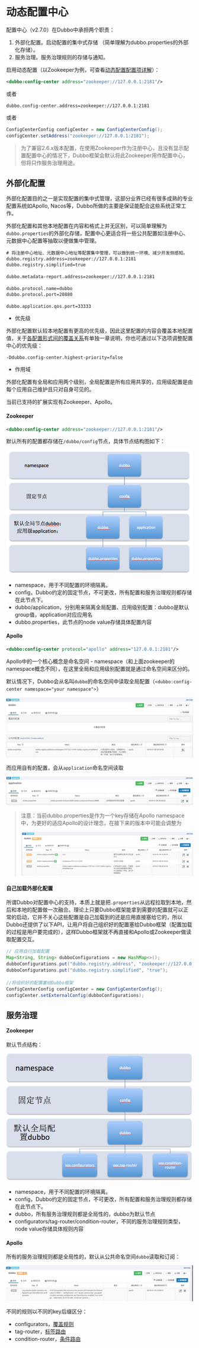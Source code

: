 # 动态配置中心

配置中心（v2.7.0）在Dubbo中承担两个职责：

1. 外部化配置。启动配置的集中式存储 （简单理解为dubbo.properties的外部化存储）。
2. 服务治理。服务治理规则的存储与通知。



启用动态配置（以Zookeeper为例，可查看[动态配置配置项详解](../references/xml/dubbo-config-center.md)）：

```xml
<dubbo:config-center address="zookeeper://127.0.0.1:2181"/>
```

或者

```properties
dubbo.config-center.address=zookeeper://127.0.0.1:2181
```

或者

```java
ConfigCenterConfig configCenter = new ConfigCenterConfig();
configCenter.setAddress("zookeeper://127.0.0.1:2181");
```

> 为了兼容2.6.x版本配置，在使用Zookeeper作为注册中心，且没有显示配置配置中心的情况下，Dubbo框架会默认将此Zookeeper用作配置中心，但将只作服务治理用途。


## 外部化配置

外部化配置目的之一是实现配置的集中式管理，这部分业界已经有很多成熟的专业配置系统如Apollo, Nacos等，Dubbo所做的主要是保证能配合这些系统正常工作。

外部化配置和其他本地配置在内容和格式上并无区别，可以简单理解为`dubbo.properties`的外部化存储，配置中心更适合将一些公共配置如注册中心、元数据中心配置等抽取以便做集中管理。

```properties
# 将注册中心地址、元数据中心地址等配置集中管理，可以做到统一环境、减少开发侧感知。
dubbo.registry.address=zookeeper://127.0.0.1:2181
dubbo.registry.simplified=true

dubbo.metadata-report.address=zookeeper://127.0.0.1:2181

dubbo.protocol.name=dubbo
dubbo.protocol.port=20880

dubbo.application.qos.port=33333
```


- 优先级

外部化配置默认较本地配置有更高的优先级，因此这里配置的内容会覆盖本地配置值，关于[各配置形式间的覆盖关系](./configuration-load-process.md)有单独一章说明，你也可通过以下选项调整配置中心的优先级：

  ```properties
  -Ddubbo.config-center.highest-priority=false
  ```

- 作用域

外部化配置有全局和应用两个级别，全局配置是所有应用共享的，应用级配置是由每个应用自己维护且只对自身可见的。


当前已支持的扩展实现有Zookeeper、Apollo。


#### Zookeeper

```xml
<dubbo:config-center address="zookeeper://127.0.0.1:2181"/>
```



默认所有的配置都存储在`/dubbo/config`节点，具体节点结构图如下：

![image-20190127225608553](/img/zk-configcenter.jpg)

- namespace，用于不同配置的环境隔离。
- config，Dubbo约定的固定节点，不可更改，所有配置和服务治理规则都存储在此节点下。
- dubbo/application，分别用来隔离全局配置、应用级别配置：dubbo是默认group值，application对应应用名
- dubbo.properties，此节点的node value存储具体配置内容



#### Apollo

```xml
<dubbo:config-center protocol="apollo" address="127.0.0.1:2181"/>
```

Apollo中的一个核心概念是命名空间 - namespace（和上面zookeeper的namespace概念不同），在这里全局和应用级别配置就是通过命名空间来区分的。

默认情况下，Dubbo会从名叫`dubbo`的命名空间中读取全局配置（`<dubbo:config-center namespace="your namespace">`）

![image-20190128095444169](/img/apollo-configcenter-dubbo.jpg)

而应用自有的配置，会从`application`命名空间读取

![image-20190128095659517](/img/apollo-configcenter-application.jpg)



> 注意：当前dubbo.properties是作为一个key存储在Apollo namespace中，为更好的适应Apollo的设计理念，在接下来的版本中可能会调整为
>
> ![image-20190128100058755](/img/apollo-configcenter-enhance.jpg)



#### 自己加载外部化配置

所谓Dubbo对配置中心的支持，本质上就是把`.properties`从远程拉取到本地，然后和本地的配置做一次融合。理论上只要Dubbo框架能拿到需要的配置就可以正常的启动，它并不关心这些配置是自己加载到的还是应用直接塞给它的，所以Dubbo还提供了以下API，让用户将自己组织好的配置塞给Dubbo框架（配置加载的过程是用户要完成的），这样Dubbo框架就不再直接和Apollo或Zookeeper做读取配置交互。

```java
// 应用自行加载配置
Map<String, String> dubboConfigurations = new HashMap<>();
dubboConfigurations.put("dubbo.registry.address", "zookeeper://127.0.0.1:2181");
dubboConfigurations.put("dubbo.registry.simplified", "true");

//将组织好的配置塞给Dubbo框架
ConfigCenterConfig configCenter = new ConfigCenterConfig();
configCenter.setExternalConfig(dubboConfigurations);
```



## 服务治理

#### Zookeeper

默认节点结构：

![image-20190128101129591](/img/zk-configcenter-governance.jpg)

- namespace，用于不同配置的环境隔离。
- config，Dubbo约定的固定节点，不可更改，所有配置和服务治理规则都存储在此节点下。
- dubbo，所有服务治理规则都是全局性的，dubbo为默认节点
- configurators/tag-router/condition-router，不同的服务治理规则类型，node value存储具体规则内容



#### Apollo

所有的服务治理规则都是全局性的，默认从公共命名空间`dubbo`读取和订阅：

![image-20190128100600055](/img/apollo-configcenter-governance.jpg)

不同的规则以不同的key后缀区分：

- configurators，[覆盖规则](../demos/config-rule.md)
- tag-router，[标签路由](../demos/routing-rule.md)
- condition-router，[条件路由](../demos/routing-rule.md)